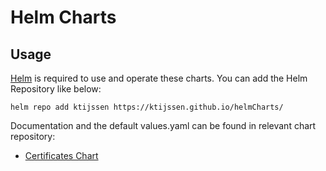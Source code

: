 # Helm Charts
## Usage
[Helm](helm.sh) is required to use and operate these charts. You can add the Helm Repository like below:
```
helm repo add ktijssen https://ktijssen.github.io/helmCharts/
```
Documentation and the default values.yaml can be found in relevant chart repository:

* [Certificates Chart](https://github.com/ktijssen/helmCharts/tree/main/charts/certificates)
